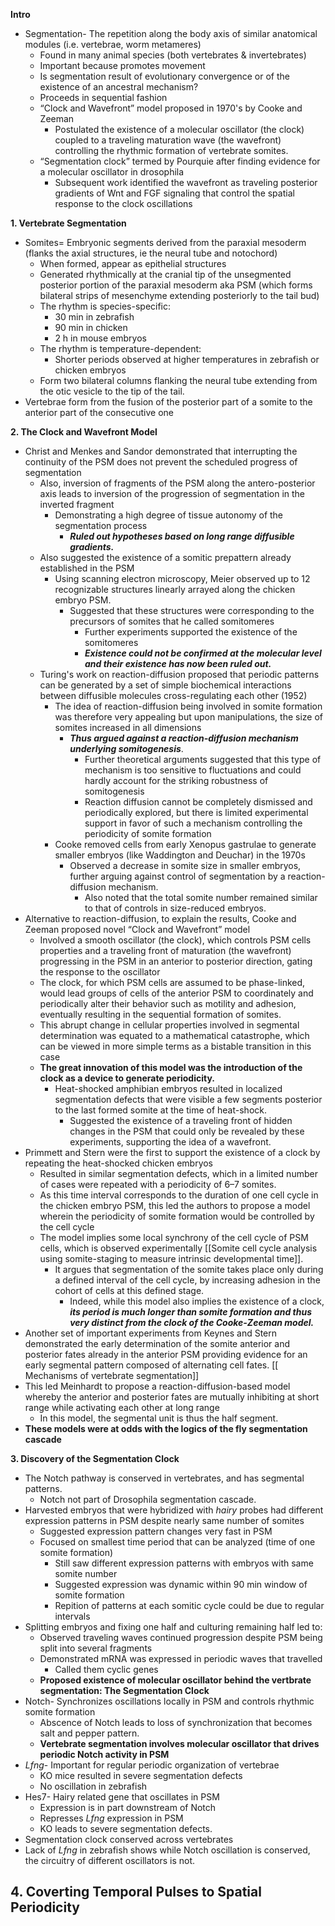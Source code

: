 **Intro**
- Segmentation- The repetition along the body axis of similar anatomical modules (i.e. vertebrae, worm metameres)
	- Found in many animal species (both vertebrates & invertebrates)
	- Important because promotes movement
	- Is segmentation result of evolutionary convergence or of the existence of an ancestral mechanism?
	- Proceeds in sequential fashion
	- “Clock and Wavefront” model proposed in 1970's by Cooke and Zeeman 
		- Postulated the existence of a molecular oscillator (the clock) coupled to a traveling maturation wave (the wavefront) controlling the rhythmic formation of vertebrate somites.
	- “Segmentation clock” termed by Pourquie after finding  evidence for a molecular oscillator in drosophila 
		- Subsequent work identified the wavefront as traveling posterior gradients of Wnt and FGF signaling that control the spatial response to the clock oscillations

**1. Vertebrate Segmentation**
- Somites= Embryonic segments derived from the paraxial mesoderm (flanks the axial structures, ie the neural tube and notochord)
	- When formed, appear as epithelial structures
	-  Generated rhythmically at the cranial tip of the unsegmented posterior portion of the paraxial mesoderm aka PSM (which forms bilateral strips of mesenchyme extending posteriorly to the tail bud)
	- The rhythm is species-specific: 
		- 30 min in zebrafish 
		- 90 min in chicken 
		- 2 h in mouse embryos
	- The rhythm is temperature-dependent: 
		- Shorter periods observed at higher temperatures in zebrafish or chicken embryos 
	- Form two bilateral columns flanking the neural tube extending from the otic vesicle to the tip of the tail.
- Vertebrae form from the fusion of the posterior part of a somite to the anterior part of the consecutive one 

**2. The Clock and Wavefront Model**
- Christ and Menkes and Sandor demonstrated that interrupting the continuity of the PSM does not prevent the scheduled progress of segmentation
	- Also, inversion of fragments of the PSM along the antero-posterior axis leads to inversion of the progression of segmentation in the inverted fragment
		- Demonstrating a high degree of tissue autonomy of the segmentation process
			- ***Ruled out hypotheses based on long range diffusible gradients.*** 
	- Also suggested the existence of a somitic prepattern already established in the PSM
		- Using scanning electron microscopy, Meier observed up to 12 recognizable structures linearly arrayed along the chicken embryo PSM. 
			- Suggested that these structures were corresponding to the precursors of somites that he called somitomeres
				- Further experiments supported the existence of the somitomeres
				- ***Existence could not be confirmed at the molecular level and their existence has now been ruled out.*** 
	- Turing's work on reaction-diffusion proposed that periodic patterns can be generated by a set of simple biochemical interactions between diffusible molecules cross-regulating each other (1952)
		- The idea of reaction-diffusion being involved in somite formation was therefore very appealing but upon manipulations, the size of somites increased in all dimensions
			- ***Thus argued against a reaction-diffusion mechanism underlying somitogenesis***. 
				- Further theoretical arguments suggested that this type of mechanism is too sensitive to fluctuations and could hardly account for the striking robustness of somitogenesis
				- Reaction diffusion cannot be completely dismissed and periodically explored, but there is limited experimental support in favor of such a mechanism controlling the periodicity of somite formation
		- Cooke removed cells from early Xenopus gastrulae to generate smaller embryos (like Waddington and Deuchar) in the 1970s
			- Observed a decrease in somite size in smaller embryos, further arguing against control of segmentation by a reaction-diffusion mechanism. 
				- Also noted that the total somite number remained similar to that of controls in size-reduced embryos. 
- Alternative to reaction-diffusion, to explain the results, Cooke and Zeeman proposed novel “Clock and Wavefront” model
	- Involved a smooth oscillator (the clock), which controls PSM cells properties and a traveling front of maturation (the wavefront) progressing in the PSM in an anterior to posterior direction, gating the response to the oscillator
	- The clock, for which PSM cells are assumed to be phase-linked, would lead groups of cells of the anterior PSM to coordinately and periodically alter their behavior such as motility and adhesion, eventually resulting in the sequential formation of somites.
	- This abrupt change in cellular properties involved in segmental determination was equated to a mathematical catastrophe, which can be viewed in more simple terms as a bistable transition in this case
	- **The great innovation of this model was the introduction of the clock as a device to generate periodicity.** 
		- Heat-shocked amphibian embryos resulted in localized segmentation defects that were visible a few segments posterior to the last formed somite at the time of heat-shock. 
			- Suggested the existence of a traveling front of hidden changes in the PSM that could only be revealed by these experiments, supporting the idea of a wavefront. 
- Primmett and Stern were the first to support the existence of a clock by repeating the heat-shocked chicken embryos 
	- Resulted in similar segmentation defects, which in a limited number of cases were repeated with a periodicity of 6–7 somites. 
	- As this time interval corresponds to the duration of one cell cycle in the chicken embryo PSM, this led the authors to propose a model wherein the periodicity of somite formation would be controlled by the cell cycle
	- The model implies some local synchrony of the cell cycle of PSM cells, which is observed experimentally [[Somite cell cycle analysis using somite-staging to measure intrinsic developmental time]]. 
		- It argues that segmentation of the somite takes place only during a defined interval of the cell cycle, by increasing adhesion in the cohort of cells at this defined stage. 
			- Indeed, while this model also implies the existence of a clock, ***its period is much longer than somite formation and thus very distinct from the clock of the Cooke-Zeeman model.***
- Another set of important experiments from Keynes and Stern demonstrated the early determination of the somite anterior and posterior fates already in the anterior PSM providing evidence for an early segmental pattern composed of alternating cell fates.  [[ Mechanisms of vertebrate segmentation]]
- This led Meinhardt to propose a reaction-diffusion-based model whereby the anterior and posterior fates are mutually inhibiting at short range while activating each other at long range
	- In this model, the segmental unit is thus the half segment.
- **These models were at odds with the logics of the fly segmentation cascade**

**3. Discovery of the Segmentation Clock**
- The Notch pathway is conserved in vertebrates, and has segmental patterns.
	- Notch not part of Drosophila segmentation cascade.
- Harvested embryos that were hybridized with *hairy* probes had different expression patterns in PSM despite nearly same number of somites
	- Suggested expression pattern changes very fast in PSM
	- Focused on smallest time period that can be analyzed (time of one somite formation)
		- Still saw different expression patterns with embryos with same somite number
		- Suggested expression was dynamic within 90 min window of somite formation
		- Repition of patterns at each somitic cycle could be due to regular intervals
- Splitting embryos and fixing one half and culturing remaining half led to:
	- Observed traveling waves continued progression despite PSM being split into several fragments
	- Demonstrated mRNA was expressed in periodic waves that travelled
		- Called them cyclic genes
	- **Proposed existence of molecular oscillator behind the vertbrate segmentation: The Segmentation Clock**
- Notch- Synchronizes oscillations locally in PSM and controls rhythmic somite formation
	- Abscence of Notch leads to loss of synchronization that becomes salt and pepper pattern. 
	- **Vertebrate segmentation involves molecular oscillator that drives periodic Notch activity in PSM**
- *Lfng*- Important for regular periodic organization of vertebrae
	- KO mice resulted in severe segmentation defects
	- No oscillation in zebrafish
- Hes7- Hairy related gene that oscillates in PSM
	- Expression is in part downstream of Notch
	- Represses *Lfng* expression in PSM
	- KO leads to severe segmentation defects.
- Segmentation clock conserved across vertebrates
- Lack of *Lfng* in zebrafish shows while Notch oscillation is conserved, the circuitry of different oscillators is not. 

**4. Coverting Temporal Pulses to Spatial Periodicity**
- 